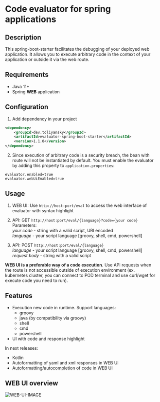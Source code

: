 # Code evaluator for spring applications

## Description

This spring-boot-starter facilitates the debugging of your deployed web application. It allows you to execute arbitrary code in the context of your application or outside it via the web route.

## Requirements

- Java 11+
- Spring __WEB__ application

## Configuration

1) Add dependency in your project

```xml
<dependency>
    <groupId>dev.toliyansky</groupId>
    <artifactId>evaluator-spring-boot-starter</artifactId>
    <version>1.1.0</version>
</dependency>
```

2) Since execution of arbitrary code is a security breach, the bean with route will not be instantiated by default. 
   You must enable the evaluator by adding this property to ```application.properties```:

```properties
evaluator.enabled=true
evaluator.webUiEnabled=true
```

## Usage

1) WEB UI: Use ```http://host:port/eval``` to access the web interface of evaluator with syntax highlight

2) API: GET ```http://host:port/eval/{language}?code={your code}```<br>
Parameters:<br>
_your code_ - string with a valid script, URI encoded<br>
_language_ - your script language [groovy, shell, cmd, powershell] 

3) API: POST ```http://host:port/eval/{language}```<br>
_language_ - your script language [groovy, shell, cmd, powershell]<br>
_request body_ - string with a valid script

**WEB UI is a preferable way of a code execution.** Use API requests when the route is not accessible outside of execution environment (ex. kubernetes cluster, you can connect to POD terminal and use curl/wget for execute code you need to run).  

## Features

- Execution new code in runtime. Support languages:
    - groovy
    - java (by compatibility via groovy)
    - shell
    - cmd
    - powershell
- UI with code and response highlight

In next releases:

- Kotlin
- Autoformatting of yaml and xml responses in WEB UI
- Autoformatting/autocompletion of code in WEB UI

## WEB UI overview

![WEB-UI-IMAGE](https://i.ibb.co/gj5GtJH/Evaluator-spring-boot-starter.png)
